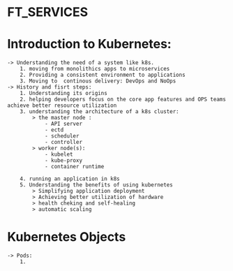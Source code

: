 # FT_SERVICES
# Introduction to Kubernetes:
	-> Understanding the need of a system like k8s.
		1. moving from monolithics apps to microservices
		2. Providing a consistent environment to applications
		3. Moving to  continous delivery: DevOps and NoOps
	-> History and fisrt steps:
		1. Understanding its origins
		2. helping developers focus on the core app features and OPS teams achieve better resource utilization
		3. understanding the architecture of a k8s cluster:
			> the master node :
				- API server
				- ectd
				- scheduler
				- controller
			> worker node(s):
				- kubelet
				- kube-proxy
				- container runtime

		4. running an application in k8s
		5. Understanding the benefits of using kubernetes
			> Simplifying application deployment
			> Achieving better utilization of hardware
			> health cheking and self-healing
			> automatic scaling

# Kubernetes Objects
	-> Pods:
		1.
